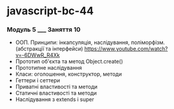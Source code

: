 # javascript-bc-44

### Модуль 5 **\_\_\_** Заняття 10

- ООП. Принципи: інкапсуляція, наслідування, поліморфізм. (абстракції та інтерфейси)
  https://www.youtube.com/watch?v=-6DWwR_R4Xk
- Прототип об'єкта та метод Object.create()
- Прототипне наслідування
- Класи: оголошення, конструктор, методи
- Геттери і сеттери
- Приватні властивості та методи
- Статичні властивості та методи
- Наслідування з extends і super

